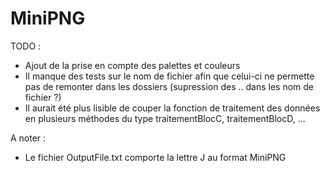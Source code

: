 # MiniPNG

TODO :
- Ajout de la prise en compte des palettes et couleurs
- Il manque des tests sur le nom de fichier afin que celui-ci ne permette pas de remonter dans les dossiers (supression des .. dans les nom de fichier ?)
- Il aurait été plus lisible de couper la fonction de traitement des données en plusieurs méthodes du type traitementBlocC, traitementBlocD, ...

A noter :
- Le fichier OutputFile.txt comporte la lettre J au format MiniPNG
